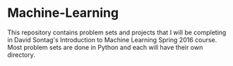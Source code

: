 # Machine-Learning
This repository contains problem sets and projects that I will be completing in David Sontag's Introduction to Machine Learning Spring 2016 course.  Most problem sets are done in Python and each will have their own directory.
